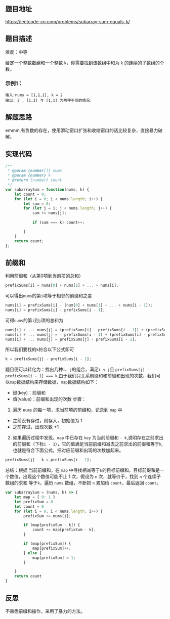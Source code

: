 ## 题目地址

https://leetcode-cn.com/problems/subarray-sum-equals-k/

## 题目描述

难度：中等

给定一个整数数组和一个整数 `k`，你需要找到该数组中和为 `k` 的连续的子数组的个数。

### 示例1：

```
输入:nums = [1,1,1], k = 2
输出: 2 , [1,1] 与 [1,1] 为两种不同的情况。
```

## 解题思路
emmm,有负数的存在，使用滑动窗口扩张和收缩窗口的话比较复杂，直接暴力破解。

## 实现代码

```js
/**
 * @param {number[]} nums
 * @param {number} k
 * @return {number} count
 */
var subarraySum = function(nums, k) {
    let count = 0;
    for (let i = 0; i < nums.length; i++) {
        let sum = 0;
        for (let j = i; j < nums.length; j++) {
            sum += nums[j];
            
            if (sum === k) count++;

        }
    }
    return count;
};
```

## 前缀和

利用前缀和（从第0项到当前项的总和）

```js
prefixSums[i] = nums[0] + nums[1] + ... + nums[i];
```

可以得出`nums`的第`i`项等于相邻的前缀和之差

```js
nums[i] = prefixSums[i] - (num[0] + nums[1] + ... + nums[i - 1]);
nums[i] = prefixSums[i] - prefixSums[i - 1];
```

可得`nums`的第`i`到`j`项的总和为

```js
nums[i] + ... nums[j] = (prefixSums[i] - prefixSums[i - 1]) + (prefixSums[i + 1] - prefixSums[i]) + ... + (prefixSums[j] - prefixSums[j - 1])
nums[i] + ... nums[j] = - prefixSums[i - 1] + (prefixSums[i] - prefixSums[i] + prefixSums[i + 1] + ... - prefixSums[j - 1]) + prefixSums[j]
nums[i] + ... nums[j] = prefixSums[j] - prefixSums[i - 1];
```

所以我们要找的`k`符合以下公式即可

```js
k = prefixSums[j] - prefixSums[i - 1];
```

题目便可以转化为：找出几种`i`、`j`的组合，满足`i < j`且 `prefixSums[j] - prefixSums[i - 1] === k`,由于我们只关系前缀和和前缀和出现的次数，我们可以`map`数据结构来存储数据，`map`数据结构如下：
- 键(key)：前缀和
- 值(value)：前缀和出现的次数
步骤：
1. 遍历 `nums` 的每一项，求当前项的前缀和，记录到 `map` 中
- 之前没有存过，则存入，初始值为 1
- 之前存过，出现次数 +1
2. 如果遍历过程中发现，`map` 中已存在 `key` 为当前前缀和 `- k`,说明存在之前求出的前缀和（下标`i - 1`），它的值满足当前前缀和减去之前求出的前缀和等于`k`,也就是符合下面公式，把对应前缀和出现的次数加起来。

```js
prefixSums[j] - k = prefixSums[i - 1];
```

总结：根据 当前前缀和，在 `map` 中寻找相减等于`k`的目标前缀和。目标前缀和是一个数值，出现这个数值可能不止 1 次，假设为 `n` 次，就等价于，找到 `n` 个连续子数组的求和 等于`k`，遍历 `nums` 数组，不断把 `n` 累加给 `count`，最后返回 `count`。



```js
var subarraySum = (nums, k) => {
    let map = { 0: 1 }
    let prefixSum = 0
    let count = 0
    for (let i = 0; i < nums.length; i++) {
        prefixSum += nums[i];

        if (map[prefixSum - k]) {
            count += map[prefixSum - k];
        }

        if (map[prefixSum]) {
            map[prefixSum]++;
        } else {
            map[prefixSum] = 1;
        }

    }
    return count
}
```

## 反思
不熟悉前缀和操作，采用了暴力的方法。